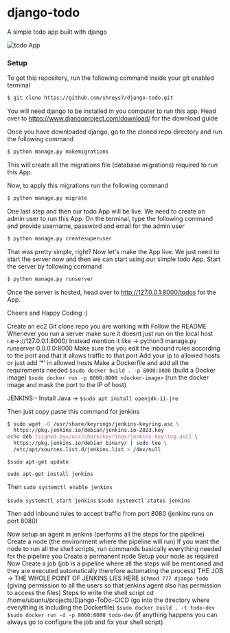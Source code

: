 # django-todo
A simple todo app built with django

![todo App](https://raw.githubusercontent.com/shreys7/django-todo/develop/staticfiles/todoApp.png)
### Setup
To get this repository, run the following command inside your git enabled terminal
```bash
$ git clone https://github.com/shreys7/django-todo.git
```
You will need django to be installed in you computer to run this app. Head over to https://www.djangoproject.com/download/ for the download guide

Once you have downloaded django, go to the cloned repo directory and run the following command

```bash
$ python manage.py makemigrations
```

This will create all the migrations file (database migrations) required to run this App.

Now, to apply this migrations run the following command
```bash
$ python manage.py migrate
```

One last step and then our todo App will be live. We need to create an admin user to run this App. On the terminal, type the following command and provide username, password and email for the admin user
```bash
$ python manage.py createsuperuser
```

That was pretty simple, right? Now let's make the App live. We just need to start the server now and then we can start using our simple todo App. Start the server by following command

```bash
$ python manage.py runserver
```

Once the server is hosted, head over to http://127.0.0.1:8000/todos for the App.

Cheers and Happy Coding :)

Create an ec2
Git clone repo you are working with
Follow the README
Whenever you run a server make sure it doesnt just run on the local host i.e→://127.0.0.1:8000/
Instead mention it like →  python3 manage.py runserver 0.0.0.0:8000
Make sure the you edit the inbound rules according to the port and that it allows traffic to that port
Add your ip to allowed hosts or just add ‘*’ in allowed hosts
Make a Dockerfile and add all the requirements needed
```$sudo docker build . -p 8000:8000``` (build a Docker image)
```$sudo docker run -p 8000:8000 <docker-image>``` (run the docker image and mask the port to the IP of host)



JENKINS:-
Install Java → ```$sudo apt install openjdk-11-jre```

Then just copy paste this command for jenkins 

```bash
$ sudo wget -O /usr/share/keyrings/jenkins-keyring.asc \
  https://pkg.jenkins.io/debian/jenkins.io-2023.key
echo deb [signed-by=/usr/share/keyrings/jenkins-keyring.asc] \
  https://pkg.jenkins.io/debian binary/ | sudo tee \
  /etc/apt/sources.list.d/jenkins.list > /dev/null
  ```
```
$sudo apt-get update
```
```
sudo apt-get install jenkins
```
Then ```sudo systemctl enable jenkins ```

```$sudo systemctl start jenkins```
```$sudo systemctl status jenkins ```

Then add inbound rules to accept traffic from port 8080 (jenkins runs on port 8080)

Now setup an agent in jenkins (performs all the steps for the pipeline)
Create a node (the environment where the pipeline will run)
If you want the node to run all the shell scripts, run commands basically everything needed for the pipeline you Create a permanent node
Setup your node as required 
Now Create a job (job is a pipeline where all the steps will be mentioned and they are executed automatically therefore automating the process)
THE JOB → THE WHOLE POINT OF JENKINS LIES HERE
```$Chmod 777 django-todo```
(giving permission to all the users so that jenkins agent also has permission to access the files)
Steps to write the shell script
cd /home/ubuntu/projects/Django-ToDo-CICD (go into the directory where everything is including the Dockerfile)
```$sudo docker build . -t todo-dev```
```$sudo docker run -d -p 8000:8000 todo-dev```
(if anything happens you can always go to configure the job and fix your shell script)


